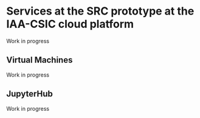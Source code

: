 # Services at the SRC prototype at the IAA-CSIC cloud platform 

Work in progress

## Virtual Machines 

Work in progress 

## JupyterHub

Work in progress 




